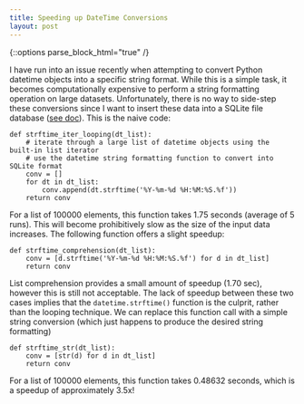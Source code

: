 ```yaml
---
title: Speeding up DateTime Conversions
layout: post
---
```

{::options parse_block_html="true" /}

I have run into an issue recently when attempting to convert Python datetime objects into a specific string format.  While this is a simple task, it becomes computationally expensive to perform a string formatting operation on large datasets. Unfortunately, there is no way to side-step these conversions since I want to insert these data into a SQLite file database ([see doc](https://www.sqlite.org/lang_datefunc.html)). This is the naive code:

    def strftime_iter_looping(dt_list):
        # iterate through a large list of datetime objects using the built-in list iterator
        # use the datetime string formatting function to convert into SQLite format
        conv = []
        for dt in dt_list:
            conv.append(dt.strftime('%Y-%m-%d %H:%M:%S.%f'))
        return conv

<!--break-->


For a list of 100000 elements, this function takes 1.75 seconds (average of 5 runs).  This will become prohibitively slow as the size of the input data increases.  The following function offers a slight speedup:

    def strftime_comprehension(dt_list):
        conv = [d.strftime('%Y-%m-%d %H:%M:%S.%f') for d in dt_list]
        return conv

List comprehension provides a small amount of speedup (1.70 sec), however this is still not acceptable.  The lack of speedup between these two cases implies that the `datetime.strftime()` function is the culprit, rather than the looping technique.  We can replace this function call with a simple string conversion (which just happens to produce the desired string formatting)

    def strftime_str(dt_list):
        conv = [str(d) for d in dt_list]
        return conv

For a list of 100000 elements, this function takes 0.48632 seconds, which is a speedup of approximately 3.5x!

